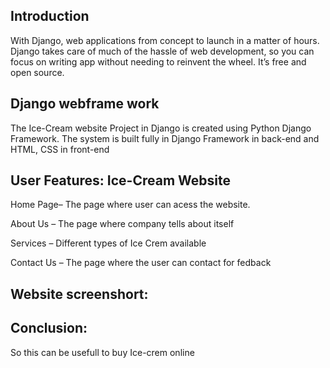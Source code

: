 
## Introduction

With Django, web applications from concept to launch in a matter of hours. Django takes care of much of the hassle of web development, so you can focus on writing app without needing to reinvent the wheel. It’s free and open source.
## Django webframe work

The Ice-Cream website Project in Django is created using Python Django Framework. The system is built fully in Django Framework in back-end and HTML, CSS in front-end
## User Features: Ice-Cream Website

Home Page– The page where user can acess the website.

About Us – The page where company tells about itself

Services – Different types of Ice Crem available

Contact Us – The page where the user can contact for fedback



## Website screenshort:



## Conclusion:

So this can be usefull to buy Ice-crem online


